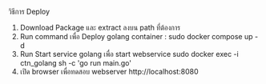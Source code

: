 วิธีการ Deploy 
1. Download Package และ extract ลงบน path ที่ต้องการ
2. Run command เพื่อ Deploy golang container : 
    sudo docker compose up -d
3. Run Start service golang เพื่อ start webservice
    sudo docker exec -i ctn_golang sh -c 'go run main.go'
4. เปิด browser เพื่อทดสอบ webserver 
    http://localhost:8080
